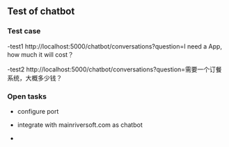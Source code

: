 ## Test of chatbot

### Test case

-test1
http://localhost:5000/chatbot/conversations?question=I need a App, how much it will cost？

-test2
http://localhost:5000/chatbot/conversations?question=需要一个订餐系统，大概多少钱？

### Open tasks

- configure port

- integrate with mainriversoft.com as chatbot

- 